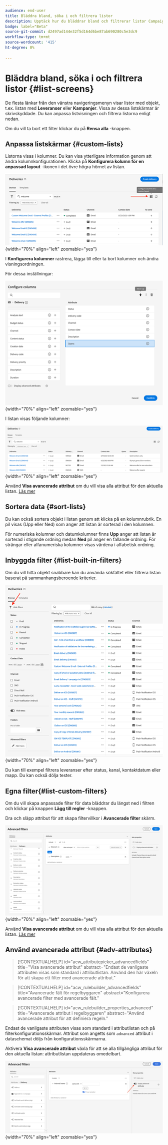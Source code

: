 ```yaml
---
audience: end-user
title: Bläddra bland, söka i och filtrera listor
description: Upptäck hur du bläddrar bland och filtrerar listor Campaign Web v8
badge: label="Beta"
source-git-commit: d2497ad144e32f5d164d6be87ab690280c5e3dc9
workflow-type: tm+mt
source-wordcount: '415'
ht-degree: 0%

---
```



# Bläddra bland, söka i och filtrera listor {#list-screens}

De flesta länkar från den vänstra navigeringsmenyn visar listor med objekt, t.ex. listan med **Leveranser** eller **Kampanjer**. Vissa av dessa listskärmar är skrivskyddade. Du kan anpassa listvisningen och filtrera listorna enligt nedan.

Om du vill ta bort ett filter klickar du på **Rensa alla** -knappen.

## Anpassa listskärmar {#custom-lists}

Listorna visas i kolumner. Du kan visa ytterligare information genom att ändra kolumnkonfigurationen. Klicka på **Konfigurera kolumn för en anpassad layout** -ikonen i det övre högra hörnet av listan.

![](assets/config-columns.png){width="70%" align="left" zoomable="yes"}

I **Konfigurera kolumner** rastrera, lägga till eller ta bort kolumner och ändra visningsordningen.

För dessa inställningar:

![](assets/columns.png){width="70%" align="left" zoomable="yes"}

I listan visas följande kolumner:

![](assets/column-sample.png){width="70%" align="left" zoomable="yes"}

Använd **Visa avancerade attribut** om du vill visa alla attribut för den aktuella listan. [Läs mer](#adv-attributes)

## Sortera data {#sort-lists}

Du kan också sortera objekt i listan genom att klicka på en kolumnrubrik. En pil visas (Upp eller Ned) som anger att listan är sorterad i den kolumnen.

För numeriska kolumner och datumkolumner finns **Upp** anger att listan är sorterad i stigande ordning medan **Ned** pil anger en fallande ordning. För strängar eller alfanumeriska kolumner visas värdena i alfabetisk ordning.

## Inbyggda filter {#list-built-in-filters}

Om du vill hitta objekt snabbare kan du använda sökfältet eller filtrera listan baserat på sammanhangsberoende kriterier.

![](assets/filter.png){width="70%" align="left" zoomable="yes"}

Du kan till exempel filtrera leveranser efter status, kanal, kontaktdatum eller mapp. Du kan också dölja tester.

## Egna filter{#list-custom-filters}

Om du vill skapa anpassade filter för data bläddrar du längst ned i filtren och klickar på knappen **Lägg till regler** -knappen.

Dra och släpp attribut för att skapa filtervillkor i **Avancerade filter** skärm.

![](assets/custom-filter.png){width="70%" align="left" zoomable="yes"}

Använd **Visa avancerade attribut** om du vill visa alla attribut för den aktuella listan. [Läs mer](#adv-attributes)

## Använd avancerade attribut {#adv-attributes}

>[!CONTEXTUALHELP]
>id="acw_attributepicker_advancedfields"
>title="Visa avancerade attribut"
>abstract="Endast de vanligaste attributen visas som standard i attributlistan. Använd den här växeln för att skapa ett filter med avancerade attribut."

>[!CONTEXTUALHELP]
>id="acw_rulebuilder_advancedfields"
>title="Avancerade fält för regelbyggaren"
>abstract="Konfigurera avancerade filter med avancerade fält."

>[!CONTEXTUALHELP]
>id="acw_rulebuilder_properties_advanced"
>title="Avancerade attribut i regelbyggaren"
>abstract="Använd avancerade attribut för att definiera regeln."


Endast de vanligaste attributen visas som standard i attributlistan och på filterkonfigurationsskärmar. Attribut som angetts som `advanced` attribut i dataschemat döljs från konfigurationsskärmarna.

Aktivera **Visa avancerade attribut** växla för att se alla tillgängliga attribut för den aktuella listan: attributlistan uppdateras omedelbart.


![](assets/adv-toggle.png){width="70%" align="left" zoomable="yes"}
